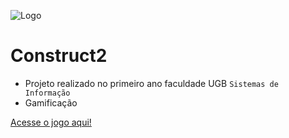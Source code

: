 ![Logo](https://github.com/Igor-M-M/Construct2-game-project/blob/main/logo_animated.gif)


# Construct2

* Projeto realizado no primeiro ano faculdade UGB  `Sistemas de Informação`
* Gamificação

[Acesse o jogo aqui!](https://hackermath.netlify.app)
